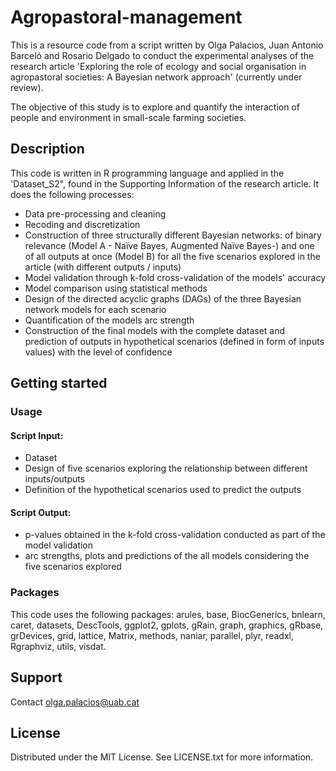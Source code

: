 # Agropastoral-management #
This is a resource code from a script written by Olga Palacios, Juan Antonio Barceló and Rosario Delgado to conduct the experimental analyses of the research
article 'Exploring the role of ecology and social organisation in agropastoral societies: A Bayesian network approach' (currently under review).

The objective of this study is to explore and quantify the interaction of people and environment in small-scale farming societies. 

## Description
This code is written in R programming language and applied in the 'Dataset_S2", found in the Supporting Information of the research article. 
It does the following processes: 
- Data pre-processing and cleaning
- Recoding and discretization
- Construction of three structurally different Bayesian networks: of binary relevance (Model A - Naïve Bayes, Augmented Naïve Bayes-) and one of all outputs 
at once (Model B) for all the five scenarios explored in the article (with different outputs / inputs)
- Model validation through k-fold cross-validation of the models' accuracy
- Model comparison using statistical methods
- Design of the directed acyclic graphs (DAGs) of the three Bayesian network models for each scenario
- Quantification of the models arc strength 
- Construction of the final models with the complete dataset and prediction of outputs in hypothetical scenarios (defined in form of inputs values) with the level of confidence

## Getting started

### Usage 

#### Script Input: 
- Dataset
- Design of five scenarios exploring the relationship between different inputs/outputs
- Definition of the hypothetical scenarios used to predict the outputs 

#### Script Output: 
- p-values obtained in the k-fold cross-validation conducted as part of the model validation
- arc strengths, plots and predictions of the all models considering the five scenarios explored

### Packages
This code uses the following packages: arules, base, BiocGenerics, bnlearn, caret, datasets, DescTools, ggplot2, gplots, gRain, graph, graphics, gRbase, 
grDevices, grid, lattice, Matrix, methods, naniar, parallel, plyr, readxl, Rgraphviz, utils, visdat. 


## Support
Contact olga.palacios@uab.cat 

## License
Distributed under the MIT License. See LICENSE.txt for more information.
